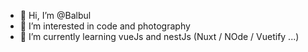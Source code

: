 - 👋 Hi, I’m @Balbul
- 👀 I’m interested in code and photography
- 🌱 I’m currently learning vueJs and nestJs (Nuxt / NOde / Vuetify ...)

<!---
Balbul/Balbul is a ✨ special ✨ repository because its `README.md` (this file) appears on your GitHub profile.
You can click the Preview link to take a look at your changes.
--->
